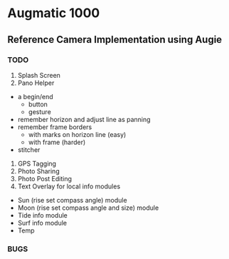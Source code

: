 Augmatic 1000
=====
Reference Camera Implementation using Augie
----------------------------------------------------

### TODO
1. Splash Screen
1. Pano Helper
  * a begin/end
      * button
      * gesture
  * remember horizon and adjust line as panning
  * remember frame borders
    * with marks on horizon line (easy)
    * with frame (harder)
  * stitcher
1. GPS Tagging
1. Photo Sharing
1. Photo Post Editing
1. Text Overlay for local info modules
  * Sun (rise set compass angle) module
  * Moon (rise set compass angle and size) module
  * Tide info module
  * Surf info module
  * Temp

### BUGS

